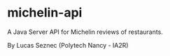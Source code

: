 # michelin-api
A Java Server API for Michelin reviews of restaurants.

By Lucas Seznec (Polytech Nancy - IA2R)
